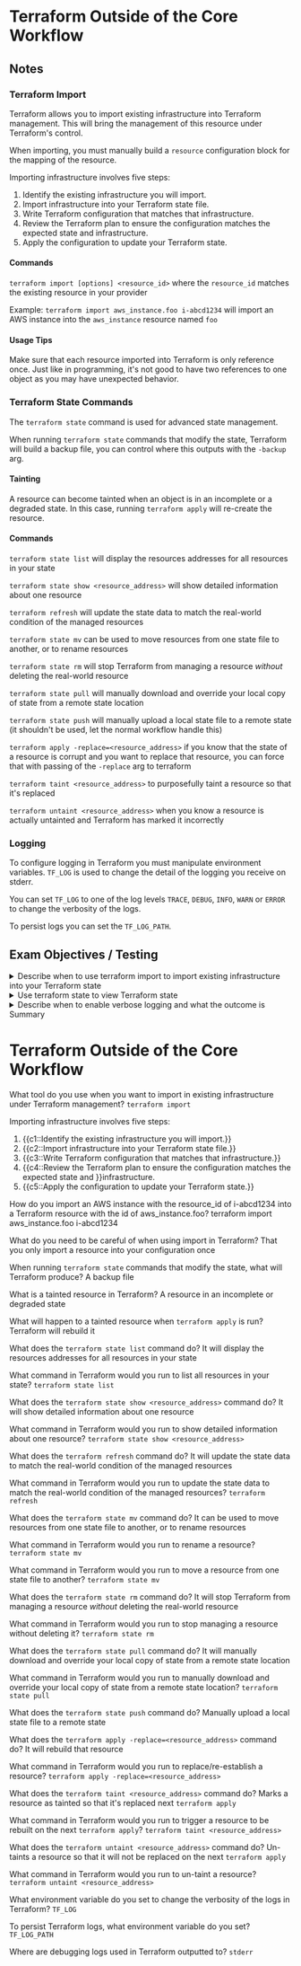 # Terraform Outside of the Core Workflow

## Notes

### **Terraform Import**

Terraform allows you to import existing infrastructure into Terraform management. This will bring the management of this resource under Terraform's control.

When importing, you must manually build a `resource` configuration block for the mapping of the resource.

Importing infrastructure involves five steps:

1) Identify the existing infrastructure you will import.
2) Import infrastructure into your Terraform state file.
3) Write Terraform configuration that matches that infrastructure.
4) Review the Terraform plan to ensure the configuration matches the expected state and infrastructure.
5) Apply the configuration to update your Terraform state.


#### **Commands**

`terraform import [options] <resource_id>` where the `resource_id` matches the existing resource in your provider

Example: `terraform import aws_instance.foo i-abcd1234` will import an AWS instance into the `aws_instance` resource named `foo`

#### **Usage Tips**

Make sure that each resource imported into Terraform is only reference once. Just like in programming, it's not good to have two references to one object as you may have unexpected behavior.

### **Terraform State Commands**

The `terraform state` command is used for advanced state management. 

When running `terraform state` commands that modify the state, Terraform will build a backup file, you can control where this outputs with the `-backup` arg.

#### **Tainting**

A resource can become tainted when an object is in an incomplete or a degraded state. In this case, running `terraform apply` will re-create the resource.

#### **Commands**

`terraform state list` will display the resources addresses for all resources in your state

`terraform state show <resource_address>` will show detailed information about one resource 

`terraform refresh` will update the state data to match the real-world condition of the managed resources

`terraform state mv` can be used to move resources from one state file to another, or to rename resources

`terraform state rm` will stop Terraform from managing a resource *without* deleting the real-world resource

`terraform state pull` will manually download and override your local copy of state from a remote state location

`terraform state push` will manually upload a local state file to a remote state (it shouldn't be used, let the normal workflow handle this)

`terraform apply -replace=<resource_address>` if you know that the state of a resource is corrupt and you want to replace that resource, you can force that with passing of the `-replace` arg to terraform

`terraform taint <resource_address>` to purposefully taint a resource so that it's replaced

`terraform untaint <resource_address>` when you know a resource is actually untainted and Terraform has marked it incorrectly

### **Logging**

To configure logging in Terraform you must manipulate environment variables. `TF_LOG` is used to change the detail of the logging you receive on stderr. 

You can set `TF_LOG` to one of the log levels `TRACE`, `DEBUG`, `INFO`, `WARN` or `ERROR` to change the verbosity of the logs.

To persist logs you can set the `TF_LOG_PATH`. 

## Exam Objectives / Testing

<details>
<summary>Describe when to use terraform import to import existing infrastructure into your Terraform state</summary>

- When you want an already existing resource in your infrastructure to be manged by Terraform
- This is good for gradually moving your infrastructure management over to Terraform
</details>

<details>
<summary>Use terraform state to view Terraform state</summary>

- `terraform state list` to view the resources addresses for all resources in your state
- `terraform state show <resource_address>` to view the detailed state for one resource
- `terraform show` can also be used to view state 
</details>

<details>
<summary>Describe when to enable verbose logging and what the outcome is</summary>

- You should enable logging when you want to debug an issue that you're having
- You can set the logging level using the environment variable `TF_LOG`
- The debugging logs are outputted to `stderr`
</details>

<summary>Summary</summary>

# Terraform Outside of the Core Workflow 

What tool do you use when you want to import in existing infrastructure under Terraform management? `terraform import`

Importing infrastructure involves five steps:

1) {{c1::Identify the existing infrastructure you will import.}}
2) {{c2::Import infrastructure into your Terraform state file.}}
3) {{c3::Write Terraform configuration that matches that infrastructure.}}
4) {{c4::Review the Terraform plan to ensure the configuration matches the expected state and }}infrastructure.
5) {{c5::Apply the configuration to update your Terraform state.}}

How do you import an AWS instance with the resource_id of i-abcd1234 into a Terraform resource with the id of aws_instance.foo? terraform import aws_instance.foo i-abcd1234

What do you need to be careful of when using import in Terraform? That you only import a resource into your configuration once

When running `terraform state` commands that modify the state, what will Terraform produce? A backup file

What is a tainted resource in Terraform? A resource in an incomplete or degraded state

What will happen to a tainted resource when `terraform apply` is run? Terraform will rebuild it

What does the `terraform state list` command do? It will display the resources addresses for all resources in your state

What command in Terraform would you run to list all resources in your state? `terraform state list`

What does the `terraform state show <resource_address>` command do? It will show detailed information about one resource

What command in Terraform would you run to show detailed information about one resource? `terraform state show <resource_address>`

What does the `terraform refresh` command do? It will update the state data to match the real-world condition of the managed resources

What command in Terraform would you run to update the state data to match the real-world condition of the managed resources? `terraform refresh`

What does the `terraform state mv` command do? It can be used to move resources from one state file to another, or to rename resources

What command in Terraform would you run to rename a resource? `terraform state mv`

What command in Terraform would you run to move a resource from one state file to another? `terraform state mv`

What does the `terraform state rm` command do? It will stop Terraform from managing a resource *without* deleting the real-world resource

What command in Terraform would you run to stop managing a resource without deleting it? `terraform state rm`

What does the `terraform state pull` command do? It will manually download and override your local copy of state from a remote state location

What command in Terraform would you run to manually download and override your local copy of state from a remote state location? `terraform state pull`

What does the `terraform state push` command do? Manually upload a local state file to a remote state

What does the `terraform apply -replace=<resource_address>` command do? It will rebuild that resource

What command in Terraform would you run to replace/re-establish a resource? `terraform apply -replace=<resource_address>`

What does the `terraform taint <resource_address>` command do? Marks a resource as tainted so that it's replaced next `terraform apply`

What command in Terraform would you run to trigger a resource to be rebuilt on the next `terraform apply`? `terraform taint <resource_address>`

What does the `terraform untaint <resource_address>` command do? Un-taints a resource so that it will not be replaced on the next `terraform apply`

What command in Terraform would you run to un-taint a resource? `terraform untaint <resource_address>`

What environment variable do you set to change the verbosity of the logs in Terraform? `TF_LOG`

To persist Terraform logs, what environment variable do you set? `TF_LOG_PATH`

Where are debugging logs used in Terraform outputted to? `stderr`